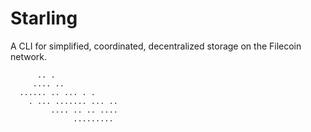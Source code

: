 # Starling
A CLI for simplified, coordinated, decentralized storage on the Filecoin network.

```
      .. .
     .... ..
  ...... .. ... . .
    . ... ....... ... ..
         .... .. .. ....
              .........
              
```
